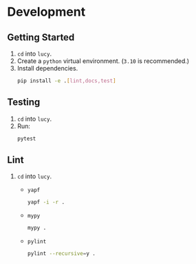 # Development

## Getting Started

1. `cd` into `lucy`.
2. Create a `python` virtual environment. (`3.10` is recommended.)
3. Install dependencies.
    ```bash
    pip install -e .[lint,docs,test]
    ```

## Testing
1. `cd` into `lucy`.
2. Run:
    ```bash
    pytest
    ```

## Lint
1. `cd` into `lucy`.
    - `yapf`
        ```bash
        yapf -i -r .
        ```

    - `mypy`
        ```bash
        mypy .
        ```
    
    - `pylint`
        ```bash
        pylint --recursive=y .
        ```
